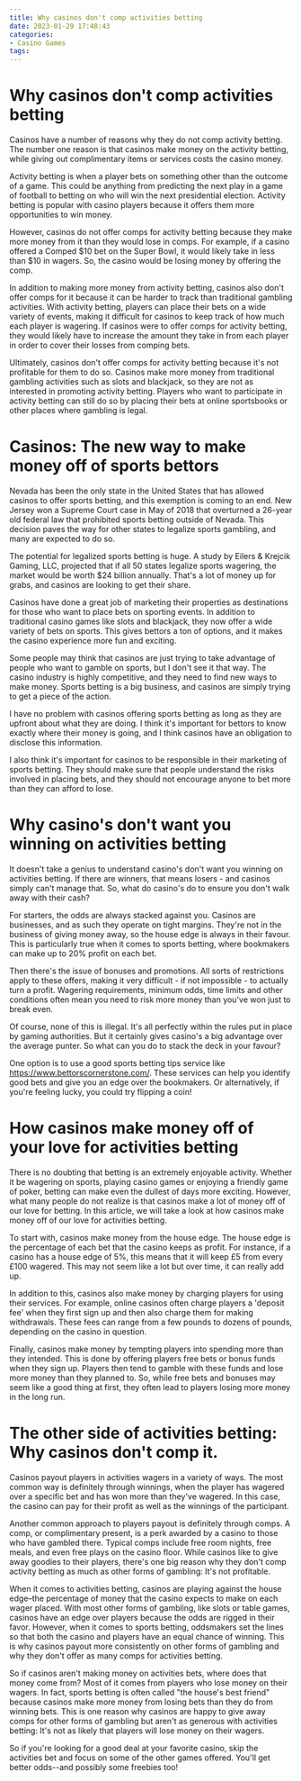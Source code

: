 ```yaml
---
title: Why casinos don't comp activities betting
date: 2023-01-29 17:48:43
categories:
- Casino Games
tags:
---
```



#  Why casinos don't comp activities betting

Casinos have a number of reasons why they do not comp activity betting. The number one reason is that casinos make money on the activity betting, while giving out complimentary items or services costs the casino money.

 Activity betting is when a player bets on something other than the outcome of a game. This could be anything from predicting the next play in a game of football to betting on who will win the next presidential election. Activity betting is popular with casino players because it offers them more opportunities to win money.

However, casinos do not offer comps for activity betting because they make more money from it than they would lose in comps. For example, if a casino offered a Comped $10 bet on the Super Bowl, it would likely take in less than $10 in wagers. So, the casino would be losing money by offering the comp.

In addition to making more money from activity betting, casinos also don't offer comps for it because it can be harder to track than traditional gambling activities. With activity betting, players can place their bets on a wide variety of events, making it difficult for casinos to keep track of how much each player is wagering. If casinos were to offer comps for activity betting, they would likely have to increase the amount they take in from each player in order to cover their losses from comping bets.

Ultimately, casinos don't offer comps for activity betting because it's not profitable for them to do so. Casinos make more money from traditional gambling activities such as slots and blackjack, so they are not as interested in promoting activity betting. Players who want to participate in activity betting can still do so by placing their bets at online sportsbooks or other places where gambling is legal.

#  Casinos: The new way to make money off of sports bettors

Nevada has been the only state in the United States that has allowed casinos to offer sports betting, and this exemption is coming to an end. New Jersey won a Supreme Court case in May of 2018 that overturned a 26-year old federal law that prohibited sports betting outside of Nevada. This decision paves the way for other states to legalize sports gambling, and many are expected to do so.

The potential for legalized sports betting is huge. A study by Eilers & Krejcik Gaming, LLC, projected that if all 50 states legalize sports wagering, the market would be worth $24 billion annually. That's a lot of money up for grabs, and casinos are looking to get their share.

Casinos have done a great job of marketing their properties as destinations for those who want to place bets on sporting events. In addition to traditional casino games like slots and blackjack, they now offer a wide variety of bets on sports. This gives bettors a ton of options, and it makes the casino experience more fun and exciting.

Some people may think that casinos are just trying to take advantage of people who want to gamble on sports, but I don't see it that way. The casino industry is highly competitive, and they need to find new ways to make money. Sports betting is a big business, and casinos are simply trying to get a piece of the action.

I have no problem with casinos offering sports betting as long as they are upfront about what they are doing. I think it's important for bettors to know exactly where their money is going, and I think casinos have an obligation to disclose this information.

I also think it's important for casinos to be responsible in their marketing of sports betting. They should make sure that people understand the risks involved in placing bets, and they should not encourage anyone to bet more than they can afford to lose.

#  Why casino's don't want you winning on activities betting

It doesn't take a genius to understand casino's don't want you winning on activities betting. If there are winners, that means losers - and casinos simply can't manage that. So, what do casino's do to ensure you don't walk away with their cash?

For starters, the odds are always stacked against you. Casinos are businesses, and as such they operate on tight margins. They're not in the business of giving money away, so the house edge is always in their favour. This is particularly true when it comes to sports betting, where bookmakers can make up to 20% profit on each bet.

Then there's the issue of bonuses and promotions. All sorts of restrictions apply to these offers, making it very difficult - if not impossible - to actually turn a profit. Wagering requirements, minimum odds, time limits and other conditions often mean you need to risk more money than you've won just to break even.

Of course, none of this is illegal. It's all perfectly within the rules put in place by gaming authorities. But it certainly gives casino's a big advantage over the average punter. So what can you do to stack the deck in your favour?

One option is to use a good sports betting tips service like https://www.bettorscornerstone.com/. These services can help you identify good bets and give you an edge over the bookmakers. Or alternatively, if you're feeling lucky, you could try flipping a coin!

#  How casinos make money off of your love for activities betting

There is no doubting that betting is an extremely enjoyable activity. Whether it be wagering on sports, playing casino games or enjoying a friendly game of poker, betting can make even the dullest of days more exciting. However, what many people do not realize is that casinos make a lot of money off of our love for betting. In this article, we will take a look at how casinos make money off of our love for activities betting.

To start with, casinos make money from the house edge. The house edge is the percentage of each bet that the casino keeps as profit. For instance, if a casino has a house edge of 5%, this means that it will keep £5 from every £100 wagered. This may not seem like a lot but over time, it can really add up.

In addition to this, casinos also make money by charging players for using their services. For example, online casinos often charge players a 'deposit fee' when they first sign up and then also charge them for making withdrawals. These fees can range from a few pounds to dozens of pounds, depending on the casino in question.

Finally, casinos make money by tempting players into spending more than they intended. This is done by offering players free bets or bonus funds when they sign up. Players then tend to gamble with these funds and lose more money than they planned to. So, while free bets and bonuses may seem like a good thing at first, they often lead to players losing more money in the long run.

#  The other side of activities betting: Why casinos don't comp it.

Casinos payout players in activities wagers in a variety of ways. The most common way is definitely through winnings, when the player has wagered over a specific bet and has won more than they've wagered. In this case, the casino can pay for their profit as well as the winnings of the participant.

Another common approach to players payout is definitely through comps. A comp, or complimentary present, is a perk awarded by a casino to those who have gambled there. Typical comps include free room nights, free meals, and even free plays on the casino floor. While casinos like to give away goodies to their players, there's one big reason why they don't comp activity betting as much as other forms of gambling: It's not profitable.

When it comes to activities betting, casinos are playing against the house edge–the percentage of money that the casino expects to make on each wager placed. With most other forms of gambling, like slots or table games, casinos have an edge over players because the odds are rigged in their favor. However, when it comes to sports betting, oddsmakers set the lines so that both the casino and players have an equal chance of winning. This is why casinos payout more consistently on other forms of gambling and why they don't offer as many comps for activities betting.

So if casinos aren't making money on activities bets, where does that money come from? Most of it comes from players who lose money on their wagers. In fact, sports betting is often called "the house's best friend" because casinos make more money from losing bets than they do from winning bets. This is one reason why casinos are happy to give away comps for other forms of gambling but aren't as generous with activities betting: It's not as likely that players will lose money on their wagers.

So if you're looking for a good deal at your favorite casino, skip the activities bet and focus on some of the other games offered. You'll get better odds--and possibly some freebies too!